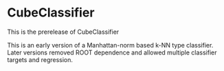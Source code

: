 # CubeClassifier
This is the prerelease of CubeClassifier

This is an early version of a Manhattan-norm based k-NN type classifier. Later versions removed ROOT dependence and allowed multiple classifier targets and regression.
